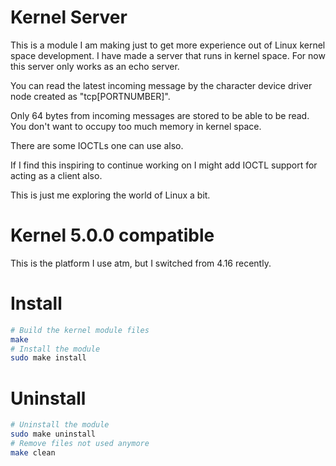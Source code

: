 # Kernel Server

This is a module I am making just to get more
experience out of Linux kernel space development. 
I have made a server that runs in kernel space.
For now this server only works as an echo server.


You can read the latest incoming message
by the character device driver node created 
as "tcp[PORTNUMBER]". 


Only 64 bytes from incoming messages are 
stored to be able to be read. You don't want
to occupy too much memory in kernel space.


There are some IOCTLs one can use also.

If I find this inspiring to continue working
on I might add IOCTL support for acting as 
a client also.

This is just me exploring the world of Linux
a bit.

# Kernel 5.0.0 compatible

This is the platform I use atm, but I switched from 4.16 recently. 

# Install

```bash
# Build the kernel module files
make
# Install the module
sudo make install
```

# Uninstall

```bash
# Uninstall the module
sudo make uninstall
# Remove files not used anymore
make clean
```


